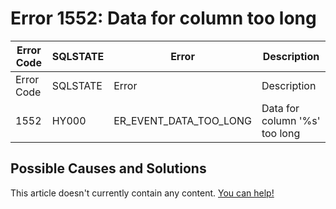 
# Error 1552: Data for column too long


| Error Code | SQLSTATE | Error | Description |
| --- | --- | --- | --- |
| Error Code | SQLSTATE | Error | Description |
| 1552 | HY000 | ER_EVENT_DATA_TOO_LONG | Data for column '%s' too long |




## Possible Causes and Solutions


This article doesn't currently contain any content. [You can help!](/kb/en/writing-and-editing-knowledge-base-articles/)

